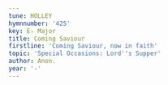 ```yaml
---
tune: HOLLEY
hymnnumber: '425'
key: E♭ Major
title: Coming Saviour
firstline: 'Coming Saviour, now in faith'
topic: 'Special Occasions: Lord''s Supper'
author: Anon.
year: '-'
---
```

